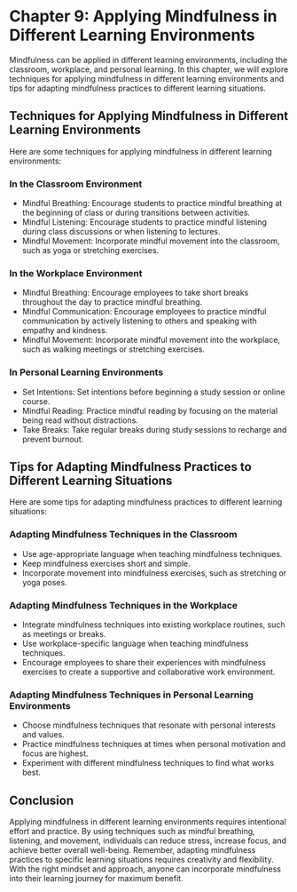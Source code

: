 Chapter 9: Applying Mindfulness in Different Learning Environments
==================================================================

Mindfulness can be applied in different learning environments, including the classroom, workplace, and personal learning. In this chapter, we will explore techniques for applying mindfulness in different learning environments and tips for adapting mindfulness practices to different learning situations.

Techniques for Applying Mindfulness in Different Learning Environments
----------------------------------------------------------------------

Here are some techniques for applying mindfulness in different learning environments:

### In the Classroom Environment

* Mindful Breathing: Encourage students to practice mindful breathing at the beginning of class or during transitions between activities.
* Mindful Listening: Encourage students to practice mindful listening during class discussions or when listening to lectures.
* Mindful Movement: Incorporate mindful movement into the classroom, such as yoga or stretching exercises.

### In the Workplace Environment

* Mindful Breathing: Encourage employees to take short breaks throughout the day to practice mindful breathing.
* Mindful Communication: Encourage employees to practice mindful communication by actively listening to others and speaking with empathy and kindness.
* Mindful Movement: Incorporate mindful movement into the workplace, such as walking meetings or stretching exercises.

### In Personal Learning Environments

* Set Intentions: Set intentions before beginning a study session or online course.
* Mindful Reading: Practice mindful reading by focusing on the material being read without distractions.
* Take Breaks: Take regular breaks during study sessions to recharge and prevent burnout.

Tips for Adapting Mindfulness Practices to Different Learning Situations
------------------------------------------------------------------------

Here are some tips for adapting mindfulness practices to different learning situations:

### Adapting Mindfulness Techniques in the Classroom

* Use age-appropriate language when teaching mindfulness techniques.
* Keep mindfulness exercises short and simple.
* Incorporate movement into mindfulness exercises, such as stretching or yoga poses.

### Adapting Mindfulness Techniques in the Workplace

* Integrate mindfulness techniques into existing workplace routines, such as meetings or breaks.
* Use workplace-specific language when teaching mindfulness techniques.
* Encourage employees to share their experiences with mindfulness exercises to create a supportive and collaborative work environment.

### Adapting Mindfulness Techniques in Personal Learning Environments

* Choose mindfulness techniques that resonate with personal interests and values.
* Practice mindfulness techniques at times when personal motivation and focus are highest.
* Experiment with different mindfulness techniques to find what works best.

Conclusion
----------

Applying mindfulness in different learning environments requires intentional effort and practice. By using techniques such as mindful breathing, listening, and movement, individuals can reduce stress, increase focus, and achieve better overall well-being. Remember, adapting mindfulness practices to specific learning situations requires creativity and flexibility. With the right mindset and approach, anyone can incorporate mindfulness into their learning journey for maximum benefit.
